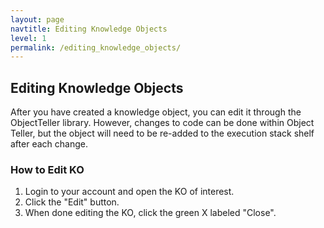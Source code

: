 ```yaml
---
layout: page
navtitle: Editing Knowledge Objects
level: 1
permalink: /editing_knowledge_objects/
---
```

## Editing Knowledge Objects

After you have created a knowledge object, you can edit it through the ObjectTeller library. However, changes to code can be done within Object Teller, but the object will need to be re-added to the execution stack shelf after each change.

### How to Edit KO

1. Login to your account and open the KO of interest.
2. Click the "Edit" button.
3. When done editing the KO, click the green X labeled "Close".
